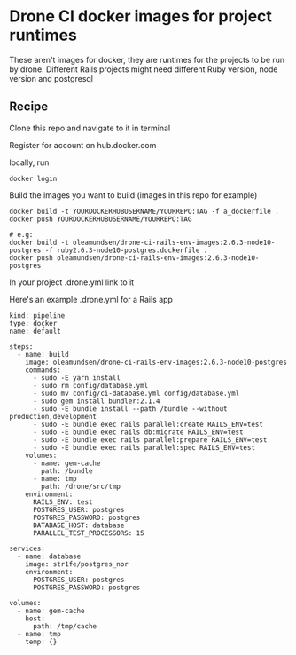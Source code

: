 # Drone CI docker images for project runtimes

These aren't images for docker, they are runtimes for the projects to be run by drone. Different Rails projects might need different Ruby version, node version and postgresql

## Recipe

Clone this repo and navigate to it in terminal

Register for account on hub.docker.com

locally, run

    docker login
   
Build the images you want to build (images in this repo for example)

    docker build -t YOURDOCKERHUBUSERNAME/YOURREPO:TAG -f a_dockerfile .   
    docker push YOURDOCKERHUBUSERNAME/YOURREPO:TAG

    # e.g:
    docker build -t oleamundsen/drone-ci-rails-env-images:2.6.3-node10-postgres -f ruby2.6.3-node10-postgres.dockerfile .
    docker push oleamundsen/drone-ci-rails-env-images:2.6.3-node10-postgres

In your project .drone.yml link to it

Here's an example .drone.yml for a Rails app

    kind: pipeline
    type: docker
    name: default

    steps:
      - name: build
        image: oleamundsen/drone-ci-rails-env-images:2.6.3-node10-postgres
        commands:
          - sudo -E yarn install
          - sudo rm config/database.yml
          - sudo mv config/ci-database.yml config/database.yml
          - sudo gem install bundler:2.1.4
          - sudo -E bundle install --path /bundle --without production,development
          - sudo -E bundle exec rails parallel:create RAILS_ENV=test
          - sudo -E bundle exec rails db:migrate RAILS_ENV=test
          - sudo -E bundle exec rails parallel:prepare RAILS_ENV=test
          - sudo -E bundle exec rails parallel:spec RAILS_ENV=test
        volumes:
          - name: gem-cache
            path: /bundle
          - name: tmp
            path: /drone/src/tmp
        environment:
          RAILS_ENV: test
          POSTGRES_USER: postgres
          POSTGRES_PASSWORD: postgres
          DATABASE_HOST: database
          PARALLEL_TEST_PROCESSORS: 15

    services:
      - name: database
        image: str1fe/postgres_nor
        environment:
          POSTGRES_USER: postgres
          POSTGRES_PASSWORD: postgres

    volumes:
      - name: gem-cache
        host:
          path: /tmp/cache
      - name: tmp
        temp: {}
